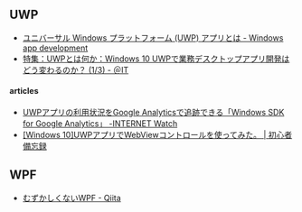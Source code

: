 ## UWP
- [ユニバーサル Windows プラットフォーム (UWP) アプリとは - Windows app development](https://msdn.microsoft.com/ja-jp/library/windows/apps/dn726767.aspx)
- [特集：UWPとは何か：Windows 10 UWPで業務デスクトップアプリ開発はどう変わるのか？ (1/3) - ＠IT](http://www.atmarkit.co.jp/ait/articles/1506/23/news012.html)

#### articles
- [UWPアプリの利用状況をGoogle Analyticsで追跡できる「Windows SDK for Google Analytics」 \-INTERNET Watch](http://internet.watch.impress.co.jp/docs/news/1043939.html)
- [\[Windows 10\]UWPアプリでWebViewコントロールを使ってみた。 \| 初心者備忘録](https://www.ka-net.org/blog/?p=6167)


## WPF
- [むずかしくないWPF - Qiita](http://qiita.com/karno/items/f30f661b40d9adec6a6d)
